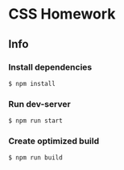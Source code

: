 # CSS Homework

## Info

### Install dependencies
```
$ npm install
```

### Run dev-server
```
$ npm run start
```

### Create optimized build

```
$ npm run build
```
